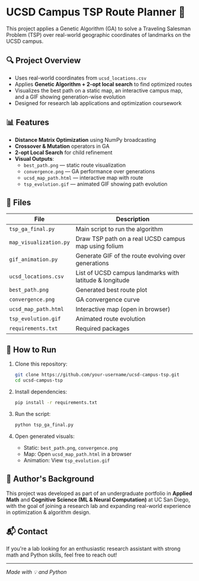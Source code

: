 # UCSD Campus TSP Route Planner 🧭

This project applies a Genetic Algorithm (GA) to solve a Traveling Salesman Problem (TSP) over real-world geographic coordinates of landmarks on the UCSD campus.

## 🔍 Project Overview

- Uses real-world coordinates from `ucsd_locations.csv`
- Applies **Genetic Algorithm + 2-opt local search** to find optimized routes
- Visualizes the best path on a static map, an interactive campus map, and a GIF showing generation-wise evolution
- Designed for research lab applications and optimization coursework

## 📊 Features

- **Distance Matrix Optimization** using NumPy broadcasting
- **Crossover & Mutation** operators in GA
- **2-opt Local Search** for child refinement
- **Visual Outputs**:
  - `best_path.png` — static route visualization
  - `convergence.png` — GA performance over generations
  - `ucsd_map_path.html` — interactive map with route
  - `tsp_evolution.gif` — animated GIF showing path evolution

## 📁 Files

| File | Description |
|------|-------------|
| `tsp_ga_final.py` | Main script to run the algorithm |
| `map_visualization.py` | Draw TSP path on a real UCSD campus map using folium |
| `gif_animation.py` | Generate GIF of the route evolving over generations |
| `ucsd_locations.csv` | List of UCSD campus landmarks with latitude & longitude |
| `best_path.png` | Generated best route plot |
| `convergence.png` | GA convergence curve |
| `ucsd_map_path.html` | Interactive map (open in browser) |
| `tsp_evolution.gif` | Animated route evolution |
| `requirements.txt` | Required packages |

## 🚀 How to Run

1. Clone this repository:
   ```bash
   git clone https://github.com/your-username/ucsd-campus-tsp.git
   cd ucsd-campus-tsp
   ```

2. Install dependencies:
   ```bash
   pip install -r requirements.txt
   ```

3. Run the script:
   ```bash
   python tsp_ga_final.py
   ```

4. Open generated visuals:
   - Static: `best_path.png`, `convergence.png`
   - Map: Open `ucsd_map_path.html` in a browser
   - Animation: View `tsp_evolution.gif`

## 🧠 Author's Background

This project was developed as part of an undergraduate portfolio in **Applied Math** and **Cognitive Science (ML & Neural Computation)** at UC San Diego, with the goal of joining a research lab and expanding real-world experience in optimization & algorithm design.

## 📬 Contact

If you're a lab looking for an enthusiastic research assistant with strong math and Python skills, feel free to reach out!

---
*Made with 💡 and Python*
